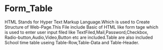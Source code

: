 # Form_Table
HTML Stands for Hyper Text Markup Language.Which is used to Create Structure of Web-Page.This File include Basic of HTML like form tage which is used to enter  user input filed like TextFiled,Mail,Password,Checkbox, Radio-button,Audio,Video,Button etc are included.Table are also included School time table useing Table-Row,Table-Data and Table-Header.
